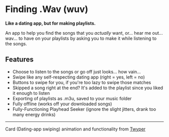 # Finding .Wav (wuv)

**Like a dating app, but for making playlists.**

An app to help you find the songs that you *actually* want, or... hear me out... wav... to have on your playlists by asking you to make it while listening to the songs.


## Features
- Choose to listen to the songs or go off just looks... how vain...
- Swipe like any self-respecting dating app (right = yes, left = no)
- Buttons to swipe for you, if you're too lazy to swipe those matches
- Skipped a song right at the end? It's added to the playlist since you liked it enough to listen
- Exporting of playlists as .m3u, saved to your music folder
- Fully offline (works off your downloaded songs)
- Fully-Functioning Playhead Seeker (ignore the slight jitters, drank too many energy drinks)

---

Card (Dating-app swiping) animation and functionality from [Twyper](https://github.com/theapache64/twyper)
